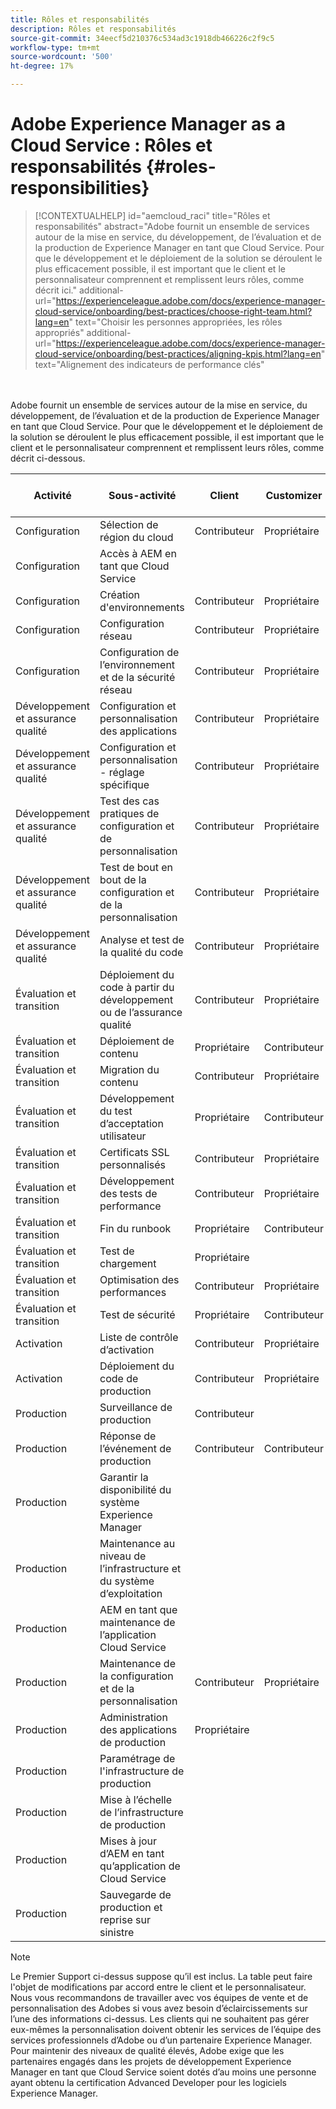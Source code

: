 ```yaml
---
title: Rôles et responsabilités
description: Rôles et responsabilités
source-git-commit: 34eecf5d210376c534ad3c1918db466226c2f9c5
workflow-type: tm+mt
source-wordcount: '500'
ht-degree: 17%

---
```



# Adobe Experience Manager as a Cloud Service : Rôles et responsabilités {#roles-responsibilities}

>[!CONTEXTUALHELP]
>id="aemcloud_raci"
>title="Rôles et responsabilités"
>abstract="Adobe fournit un ensemble de services autour de la mise en service, du développement, de l’évaluation et de la production de Experience Manager en tant que Cloud Service. Pour que le développement et le déploiement de la solution se déroulent le plus efficacement possible, il est important que le client et le personnalisateur comprennent et remplissent leurs rôles, comme décrit ici."
>additional-url="https://experienceleague.adobe.com/docs/experience-manager-cloud-service/onboarding/best-practices/choose-right-team.html?lang=en" text="Choisir les personnes appropriées, les rôles appropriés"
>additional-url="https://experienceleague.adobe.com/docs/experience-manager-cloud-service/onboarding/best-practices/aligning-kpis.html?lang=en" text="Alignement des indicateurs de performance clés"

<br></br>
Adobe fournit un ensemble de services autour de la mise en service, du développement, de l’évaluation et de la production de Experience Manager en tant que Cloud Service. Pour que le développement et le déploiement de la solution se déroulent le plus efficacement possible, il est important que le client et le personnalisateur comprennent et remplissent leurs rôles, comme décrit ci-dessous.


| Activité | Sous-activité | Client | Customizer | Adobe | Fonctionnalité de Cloud Manager |
|---------------------------------|-------------------------------------------------------|-------------|-------------|---------|-----------------------------|
| Configuration | Sélection de région du cloud | Contributeur | Propriétaire | Conseiller | Oui |
| Configuration | Accès à AEM en tant que Cloud Service |  |  | Propriétaire | Oui |
| Configuration | Création d&#39;environnements | Contributeur | Propriétaire | Conseiller | Oui |
| Configuration | Configuration réseau | Contributeur | Propriétaire | Conseiller | Oui |
| Configuration | Configuration de l’environnement et de la sécurité réseau | Contributeur | Propriétaire | Conseiller | Oui |
| Développement et assurance qualité | Configuration et personnalisation des applications | Contributeur | Propriétaire |  |  |
| Développement et assurance qualité | Configuration et personnalisation - réglage spécifique | Contributeur | Propriétaire |  |  |
| Développement et assurance qualité | Test des cas pratiques de configuration et de personnalisation | Contributeur | Propriétaire |  |  |
| Développement et assurance qualité | Test de bout en bout de la configuration et de la personnalisation | Contributeur | Propriétaire |  |  |
| Développement et assurance qualité | Analyse et test de la qualité du code | Contributeur | Propriétaire | Conseiller | Oui |
| Évaluation et transition | Déploiement du code à partir du développement ou de l’assurance qualité | Contributeur | Propriétaire | Conseiller | Oui |
| Évaluation et transition | Déploiement de contenu | Propriétaire | Contributeur |  |  |
| Évaluation et transition | Migration du contenu | Contributeur | Propriétaire |  |  |
| Évaluation et transition | Développement du test d’acceptation utilisateur | Propriétaire | Contributeur |  |  |
| Évaluation et transition | Certificats SSL personnalisés | Contributeur | Propriétaire | Conseiller | Oui |
| Évaluation et transition | Développement des tests de performance | Contributeur | Propriétaire |  |  |
| Évaluation et transition | Fin du runbook | Propriétaire | Contributeur |  |  |
| Évaluation et transition | Test de chargement | Propriétaire |  |  |  |
| Évaluation et transition | Optimisation des performances | Contributeur | Propriétaire |  |  |
| Évaluation et transition | Test de sécurité | Propriétaire | Contributeur |  |  |
| Activation | Liste de contrôle d’activation | Contributeur | Propriétaire |  |  |
| Activation | Déploiement du code de production | Contributeur | Propriétaire | Conseiller | Oui |
| Production | Surveillance de production | Contributeur |  | Propriétaire |  |
| Production | Réponse de l’événement de production | Contributeur | Contributeur | Propriétaire |  |
| Production | Garantir la disponibilité du système Experience Manager |  |  | Propriétaire |  |
| Production | Maintenance au niveau de l’infrastructure et du système d’exploitation |  |  | Propriétaire |  |
| Production | AEM en tant que maintenance de l’application Cloud Service |  |  | Propriétaire |  |
| Production | Maintenance de la configuration et de la personnalisation | Contributeur | Propriétaire |  |  |
| Production | Administration des applications de production | Propriétaire |  |  |  |
| Production | Paramétrage de l&#39;infrastructure de production |  |  | Propriétaire |  |
| Production | Mise à l’échelle de l’infrastructure de production |  |  | Propriétaire |  |
| Production | Mises à jour d’AEM en tant qu’application de Cloud Service |  |  | Propriétaire |  |
| Production | Sauvegarde de production et reprise sur sinistre |  |  | Propriétaire |  |

>[!NOTE]
>
> Le Premier Support ci-dessus suppose qu’il est inclus. La table peut faire l&#39;objet de modifications par accord entre le client et le personnalisateur. Nous vous recommandons de travailler avec vos équipes de vente et de personnalisation des Adobes si vous avez besoin d’éclaircissements sur l’une des informations ci-dessus.
> Les clients qui ne souhaitent pas gérer eux-mêmes la personnalisation doivent obtenir les services de l’équipe des services professionnels d’Adobe ou d’un partenaire Experience Manager.
>Pour maintenir des niveaux de qualité élevés, Adobe exige que les partenaires engagés dans les projets de développement Experience Manager en tant que Cloud Service soient dotés d’au moins une personne ayant obtenu la certification Advanced Developer pour les logiciels Experience Manager.
